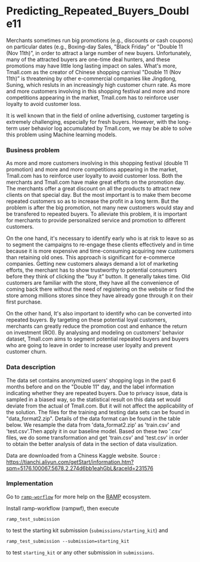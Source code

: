 # Predicting_Repeated_Buyers_Double11

Merchants sometimes run big promotions (e.g., discounts or cash coupons) on particular dates (e.g., Boxing-day Sales, "Black Friday" or "Double 11 (Nov 11th)”, in order to attract a large number of new buyers. Unfortunately, many of the attracted buyers are one-time deal hunters, and these promotions may have little long lasting impact on sales. What's more, Tmall.com as the creator of Chinese shopping carnival "Double 11 (Nov 11th)” is threatening by other e-commercial companies like Jingdong, Suning, which resluts in an increasingly high customer churn rate. As more and more customers involving in this shopping festival and more and more competitions appearing in the market, Tmall.com has to reinforce user loyalty to avoid customer loss. 

It is well known that in the field of online advertising, customer targeting is extremely challenging, especially for fresh buyers. However, with the long-term user behavior log accumulated by Tmall.com, we may be able to solve this problem using Machine learning models.

### Business problem

As more and more customers involving in this shopping festival (double 11 promotion) and more and more competitions appearing in the market, Tmall.com has to reinforce user loyalty to avoid customer loss. Both the merchants and Tmall.com have make great efforts on the promotion day. The merchants offer a great discount on all the products to attract new clients on that special day. But the most important is to make them become repeated customers so as to increase the profit in a long term. But the problem is after the big promotion, not many new customers would stay and be transfered to repeated buyers. To alleviate this problem, it is important for merchants to provide personalized service and promotion to different customers. 

On the one hand, it's necessary to identify early who is at risk to leave so as to segment the campaigns to re-engage these clients effectively and in time because it is more expensive and time-consuming acquiring new customers than retaining old ones. This approach is significant for e-commerce companies. Getting new customers always demand a lot of marketing efforts, the merchant has to show trustworthy to potential consumers before they think of clicking the “buy it” button. It generally takes time. Old customers are familiar with the store, they have all the convenience of coming back there without the need of registering on the website or find the store among millions stores since they have already gone through it on their first purchase.

On the other hand, It's also important to identify who can be converted into repeated buyers. By targeting on these potential loyal customers, merchants can greatly reduce the promotion cost and enhance the return on investment (ROI).
By analysing and modeling on customers' behavior dataset, Tmall.com aims to segment potential repeated buyers and buyers who are going to leave in order to increase user loyalty and prevent customer churn.

### Data description

The data set contains anonymized users' shopping logs in the past 6 months before and on the "Double 11" day, and the label information indicating whether they are repeated buyers. Due to privacy issue, data is sampled in a biased way, so the statistical result on this data set would deviate from the actual of Tmall.com. But it will not affect the applicability of the solution. The files for the training and testing data sets can be found in "data_format2.zip". Details of the data format can be found in the table below. We resample the data from 'data_format2.zip' as 'train.csv' and 'test.csv'.Then apply it in our baseline model. Based on these two '.csv' files, we do some transformation and get 'train.csv' and 'test.csv' in order to obtain the better analysis of data in the section of data visulization.

Data are downloaded from a Chiness Kaggle website.
Source : https://tianchi.aliyun.com/getStart/information.htm?spm=5176.100067.5678.2.274d6bb1eahGbL&raceId=231576

### Implementation

Go to [`ramp-worflow`](https://github.com/paris-saclay-cds/ramp-workflow) for more help on the [RAMP](http:www.ramp.studio) ecosystem.

Install ramp-workflow (rampwf), then execute

```
ramp_test_submission
```

to test the starting kit submission (`submissions/starting_kit`) and

```
ramp_test_submission --submission=starting_kit
```

to test `starting_kit` or any other submission in `submissions`.




